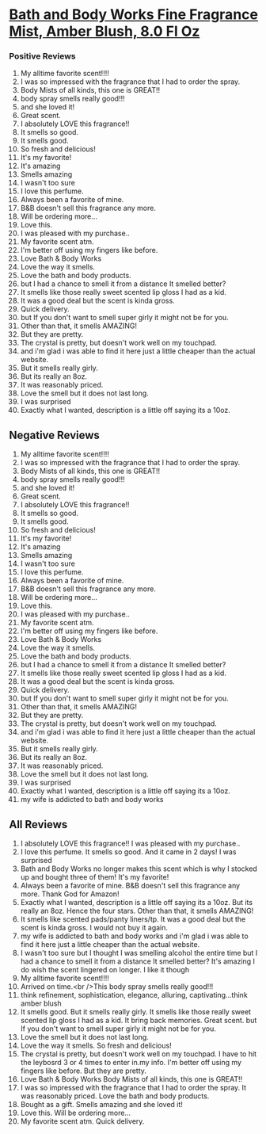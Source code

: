# [Bath and Body Works Fine Fragrance Mist, Amber Blush, 8.0 Fl Oz](https://products.checkmycream.com/products/Bath-and-Body-Works-Fine-Fragrance-Mist-Amber-Blush-8.0-Fl-Oz.html)

### Positive Reviews

<ol>
      <li>My alltime favorite scent!!!!</li>
      <li>I was so impressed with the fragrance that I had to order the spray.  </li>
      <li>Body Mists of all kinds, this one is GREAT!!</li>
      <li>body spray smells really good!!!</li>
      <li>and she loved it!</li>
      <li>Great scent.</li>
      <li>I absolutely LOVE this fragrance!!</li>
      <li>It smells so good.</li>
      <li>It smells good.</li>
      <li>So fresh and delicious!</li>
      <li>It&#x27;s my favorite!</li>
      <li>It&#x27;s amazing</li>
      <li>Smells amazing</li>
      <li>I wasn&#x27;t too sure</li>
      <li>I love this perfume.</li>
      <li>Always been a favorite of mine.</li>
      <li>B&amp;B doesn&#x27;t sell this fragrance any more.</li>
      <li>Will be ordering more...</li>
      <li>Love this.</li>
      <li>I was pleased with my purchase..</li>
      <li>My favorite scent atm.</li>
      <li>I&#x27;m better off using my fingers like before.</li>
      <li>Love Bath &amp; Body Works</li>
      <li>Love the way it smells.  </li>
      <li>Love the bath and body products.</li>
      <li>but I had a chance to smell it from a distance It smelled better?</li>
      <li>It smells like those really sweet scented lip gloss I had as a kid.</li>
      <li>It was a good deal but the scent is kinda gross.</li>
      <li>Quick delivery.</li>
      <li>but If you don&#x27;t want to smell super girly it might not be for you.</li>
      <li>Other than that, it smells AMAZING!</li>
      <li>But they are pretty.</li>
      <li>The crystal is pretty, but doesn&#x27;t work well on my touchpad.</li>
      <li>and i&#x27;m glad i was able to find it here just a little cheaper than the actual website.</li>
      <li>But it smells really girly.</li>
      <li>But its really an 8oz.</li>
      <li>It was reasonably priced.</li>
      <li>Love the smell but it does not last long.</li>
      <li>I was surprised</li>
      <li>Exactly what I wanted, description is a little off saying its a 10oz.</li>
</ol>


<h2>Negative Reviews</h2>
<ol>
<li> My alltime favorite scent!!!!</li>
<li> I was so impressed with the fragrance that I had to order the spray.  </li>
<li> Body Mists of all kinds, this one is GREAT!!</li>
<li> body spray smells really good!!!</li>
<li> and she loved it!</li>
<li> Great scent.</li>
<li> I absolutely LOVE this fragrance!!</li>
<li> It smells so good.</li>
<li> It smells good.</li>
<li> So fresh and delicious!</li>
<li> It&#x27;s my favorite!</li>
<li> It&#x27;s amazing</li>
<li> Smells amazing</li>
<li> I wasn&#x27;t too sure</li>
<li> I love this perfume.</li>
<li> Always been a favorite of mine.</li>
<li> B&amp;B doesn&#x27;t sell this fragrance any more.</li>
<li> Will be ordering more...</li>
<li> Love this.</li>
<li> I was pleased with my purchase..</li>
<li> My favorite scent atm.</li>
<li> I&#x27;m better off using my fingers like before.</li>
<li> Love Bath &amp; Body Works</li>
<li> Love the way it smells.  </li>
<li> Love the bath and body products.</li>
<li> but I had a chance to smell it from a distance It smelled better?</li>
<li> It smells like those really sweet scented lip gloss I had as a kid.</li>
<li> It was a good deal but the scent is kinda gross.</li>
<li> Quick delivery.</li>
<li> but If you don&#x27;t want to smell super girly it might not be for you.</li>
<li> Other than that, it smells AMAZING!</li>
<li> But they are pretty.</li>
<li> The crystal is pretty, but doesn&#x27;t work well on my touchpad.</li>
<li> and i&#x27;m glad i was able to find it here just a little cheaper than the actual website.</li>
<li> But it smells really girly.</li>
<li> But its really an 8oz.</li>
<li> It was reasonably priced.</li>
<li> Love the smell but it does not last long.</li>
<li> I was surprised</li>
<li> Exactly what I wanted, description is a little off saying its a 10oz.</li>
<li> my wife is addicted to bath and body works</li>
</ol>

<h2>All Reviews</h2>

<ol>
    <li> I absolutely LOVE this fragrance!! I was pleased with my purchase..</li>
    <li> I love this perfume. It smells so good. And it came in 2 days! I was surprised</li>
    <li> Bath and Body Works no longer makes this scent which is why I stocked up and bought three of them! It&#x27;s my favorite!</li>
    <li> Always been a favorite of mine. B&amp;B doesn&#x27;t sell this fragrance any more. Thank God for Amazon!</li>
    <li> Exactly what I wanted, description is a little off saying its a 10oz. But its really an 8oz. Hence the four stars. Other than that, it smells AMAZING!</li>
    <li> It smells like scented pads/panty liners/tp. It was a good deal but the scent is kinda gross. I would not buy it again.</li>
    <li> my wife is addicted to bath and body works and i&#x27;m glad i was able to find it here just a little cheaper than the actual website.</li>
    <li> I wasn&#x27;t too sure but I thought I was smelling alcohol the entire time but I had a chance to smell it from a distance It smelled better? It&#x27;s amazing I do wish the scent lingered on longer. I like it though</li>
    <li> My alltime favorite scent!!!!</li>
    <li> Arrived on time.&lt;br /&gt;This body spray smells really good!!!</li>
    <li> think refinement, sophistication, elegance, alluring, captivating...think amber blush</li>
    <li> It smells good. But it smells really girly. It smells like those really sweet scented lip gloss I had as a kid. It bring back memories. Great scent. but If you don&#x27;t want to smell super girly it might not be for you.</li>
    <li> Love the smell but it does not last long.</li>
    <li> Love the way it smells.  So fresh and delicious!</li>
    <li> The crystal is pretty, but doesn&#x27;t work well on my touchpad. I have to hit the leybosrd 3 or 4 times to enter in.my info. I&#x27;m better off using my fingers like before. But they are pretty.</li>
    <li> Love Bath &amp; Body Works Body Mists of all kinds, this one is GREAT!!</li>
    <li> I was so impressed with the fragrance that I had to order the spray.  It was reasonably priced. Love the bath and body products.</li>
    <li> Bought as a gift. Smells amazing and she loved it!</li>
    <li> Love this. Will be ordering more...</li>
    <li> My favorite scent atm. Quick delivery.</li>
</ol>




